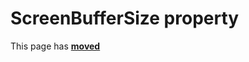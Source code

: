# ScreenBufferSize property

This page has [**moved**](https://lib-docs.delphidabbler.com/ConsoleApp/3/API/TPJCustomConsoleApp-ScreenBufferSize)